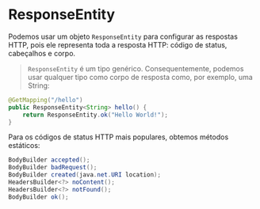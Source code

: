 # ResponseEntity

Podemos usar um objeto `ResponseEntity` para configurar as respostas HTTP, pois ele representa toda a resposta HTTP: código de status, cabeçalhos e corpo.

> `ResponseEntity` é um tipo genérico. Consequentemente, podemos usar qualquer tipo como corpo de resposta como, por exemplo, uma String:

```java
@GetMapping("/hello")
public ResponseEntity<String> hello() {
    return ResponseEntity.ok("Hello World!");
}
```

Para os códigos de status HTTP mais populares, obtemos métodos estáticos:

```java
BodyBuilder accepted();
BodyBuilder badRequest();
BodyBuilder created(java.net.URI location);
HeadersBuilder<?> noContent();
HeadersBuilder<?> notFound();
BodyBuilder ok();

```
